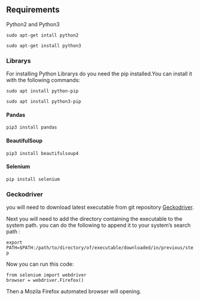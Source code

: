 ## Requirements

Python2 and Python3

`sudo apt-get intall python2`

`sudo apt-get install python3`

### Librarys
For installing Python Librarys do you need the pip installed.You can install it with the following commands:

`sudo apt install python-pip`

`sudo apt install python3-pip`

#### Pandas

`pip3 install pandas`

####  BeautifulSoup

`pip3 install beautifulsoup4`

####  Selenium

`pip install selenium`

### Geckodriver

you will need to download latest executable from git repository 
[Geckodriver](https://github.com/mozilla/geckodriver/releases).

Next you will need to add the directory containing the executable to the system path.
you can do the following to append it to your system’s search path :

`export PATH=$PATH:/path/to/directory/of/executable/downloaded/in/previous/step`

Now you can run this code:
```
from selenium import webdriver
browser = webdriver.Firefox()
```
Then a Mozila Firefox automated browser will opening.
